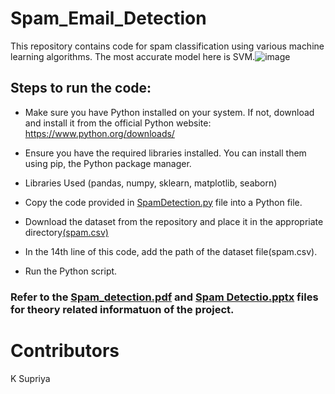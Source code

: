 # Spam_Email_Detection
This repository contains code for spam classification using various machine learning algorithms.
The most accurate model here is SVM.![image](https://github.com/supriyakommini/Spam_Email_Detection/assets/160637240/5566e2d4-fb30-48f7-8f92-212dc13c5172)

## Steps to run the code:

- Make sure you have Python installed on your system. If not, download and install it from the official Python website: https://www.python.org/downloads/
- Ensure you have the required libraries installed. You can install them using pip, the Python package manager.
-  Libraries Used
  (pandas,
  numpy,
  sklearn,
  matplotlib,
  seaborn)
  
- Copy the code provided in [SpamDetection.py](https://github.com/supriyakommini/Spam_Email_Detection/blob/main/SpamDetection.py) file into a Python file.
- Download the dataset from the repository and place it in the appropriate directory[(spam.csv)](https://github.com/supriyakommini/Spam_Email_Detection/blob/main/spam.csv)
- In the 14th line of this code, add the path of the dataset file(spam.csv).
- Run the Python script.
### Refer to the [Spam_detection.pdf](https://github.com/supriyakommini/Spam_Email_Detection/blob/main/Spam_Detection-.pdf) and [Spam Detectio.pptx](https://github.com/supriyakommini/Spam_Email_Detection/blob/main/Spam%20Detection.pptx) files for theory related informatuon of the project.
# Contributors
K Supriya
